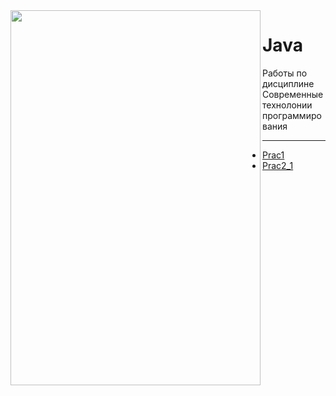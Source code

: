 <img src=/Пользователи/ekaterinakotova/Desktop/1.png width="400" height="600" align="left"/>

# Java
 Работы по дисциплине Современные технолонии программирования
***
* [Prac1](https://github.com/kotova0420/Java/tree/main/Prac1)
* [Prac2_1](https://github.com/kotova0420/Java/tree/main/Prac2_1)
